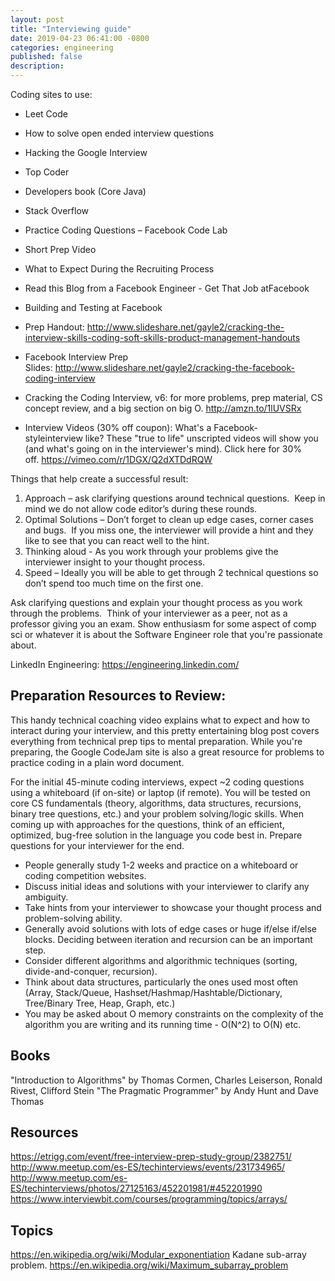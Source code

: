 ```yaml
---
layout: post
title: "Interviewing guide"
date: 2019-04-23 06:41:00 -0800
categories: engineering
published: false
description:
---
```



Coding sites to use:

* Leet Code
* How to solve open ended interview questions
* Hacking the Google Interview
* Top Coder
* Developers book (Core Java)
* Stack Overflow

* Practice Coding Questions – Facebook Code Lab
* Short Prep Video
* What to Expect During the Recruiting Process
* Read this Blog from a Facebook Engineer - Get That Job atFacebook
* Building and Testing at Facebook

* Prep Handout: http://www.slideshare.net/gayle2/cracking-the-interview-skills-coding-soft-skills-product-management-handouts
* Facebook Interview Prep Slides: http://www.slideshare.net/gayle2/cracking-the-facebook-coding-interview
* Cracking the Coding Interview, v6: for more problems, prep material, CS concept review, and a big section on big O. http://amzn.to/1lUVSRx
* Interview Videos (30% off coupon): What's a Facebook-styleinterview like? These "true to life" unscripted videos will show you (and what's going on in the interviewer's mind). Click here for 30% off. https://vimeo.com/r/1DGX/Q2dXTDdRQW


Things that help create a successful result:
1. Approach – ask clarifying questions around technical questions.  Keep in mind we do not allow code editor’s during these rounds.
1. Optimal Solutions – Don’t forget to clean up edge cases, corner cases and bugs.  If you miss one, the interviewer will provide a hint and they like to see that you can react well to the hint.    
1. Thinking aloud - As you work through your problems give the interviewer insight to your thought process.  
1. Speed – Ideally you will be able to get through 2 technical questions so don’t spend too much time on the first one.

Ask clarifying questions and explain your thought process as you work through the problems.  Think of your interviewer as a peer, not as a professor giving you an exam.
Show enthusiasm for some aspect of comp sci or whatever it is about the Software Engineer role that you're passionate about.

LinkedIn Engineering: https://engineering.linkedin.com/
 
## Preparation Resources to Review:
This handy technical coaching video explains what to expect and how to interact during your interview, and this pretty entertaining blog post covers everything from technical prep tips to mental preparation. While you're preparing, the Google CodeJam site is also a great resource for problems to practice coding in a plain word document.

For the initial 45-minute coding interviews, expect ~2 coding questions using a whiteboard (if on-site) or laptop (if remote). You will be tested on core CS fundamentals (theory, algorithms, data structures, recursions, binary tree questions, etc.) and your problem solving/logic skills. When coming up with approaches for the questions, think of an efficient, optimized, bug-free solution in the language you code best in. Prepare questions for your interviewer for the end.

* People generally study 1-2 weeks and practice on a whiteboard or coding competition websites.
* Discuss initial ideas and solutions with your interviewer to clarify any ambiguity.
* Take hints from your interviewer to showcase your thought process and problem-solving ability. 
* Generally avoid solutions with lots of edge cases or huge if/else if/else blocks. Deciding between iteration and recursion can be an important step.
* Consider different algorithms and algorithmic techniques (sorting, divide-and-conquer, recursion).
* Think about data structures, particularly the ones used most often (Array, Stack/Queue, Hashset/Hashmap/Hashtable/Dictionary, Tree/Binary Tree, Heap, Graph, etc.)
* You may be asked about O memory constraints on the complexity of the algorithm you are writing and its running time - O(N^2) to O(N) etc.

## Books
"Introduction to Algorithms" by Thomas Cormen, Charles Leiserson, Ronald Rivest, Clifford Stein
"The Pragmatic Programmer" by Andy Hunt and Dave Thomas

## Resources
https://etrigg.com/event/free-interview-prep-study-group/2382751/
http://www.meetup.com/es-ES/techinterviews/events/231734965/
http://www.meetup.com/es-ES/techinterviews/photos/27125163/452201981/#452201990
https://www.interviewbit.com/courses/programming/topics/arrays/

<div style="display:none" >
</div>

## Topics

https://en.wikipedia.org/wiki/Modular_exponentiation
Kadane sub-array problem.
https://en.wikipedia.org/wiki/Maximum_subarray_problem
